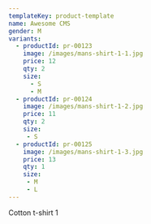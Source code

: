 ```yaml
---
templateKey: product-template
name: Awesome CMS
gender: M
variants:
  - productId: pr-00123
    image: /images/mans-shirt-1-1.jpg
    price: 12
    qty: 2
    size:
      - S
      - M
  - productId: pr-00124
    image: /images/mans-shirt-1-2.jpg
    price: 11
    qty: 2
    size:
     - S
  - productId: pr-00125
    image: /images/mans-shirt-1-3.jpg
    price: 13
    qty: 1
    size:
     - M
     - L
---
```

Cotton t-shirt 1
